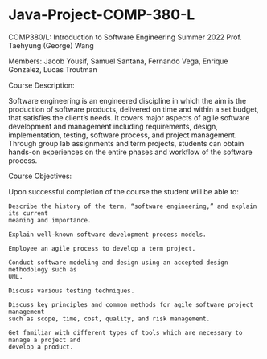 # Java-Project-COMP-380-L

COMP380/L: Introduction to Software Engineering 
Summer 2022 
Prof. Taehyung (George) Wang

Members: Jacob Yousif, Samuel Santana, Fernando Vega, Enrique Gonzalez, Lucas Troutman

Course Description:

  Software engineering is an engineered discipline in which the aim is the production of software 
  products, delivered on time and within a set budget, that satisfies the client’s needs. It covers major 
  aspects of agile software development and management including requirements, design, 
  implementation, testing, software process, and project management. Through group lab 
  assignments and term projects, students can obtain hands-on experiences on the entire phases and 
  workflow of the software process. 

Course Objectives:

  Upon successful completion of the course the student will be able to: 

    Describe the history of the term, “software engineering,” and explain its current 
    meaning and importance. 

    Explain well-known software development process models. 

    Employee an agile process to develop a term project. 

    Conduct software modeling and design using an accepted design methodology such as 
    UML. 

    Discuss various testing techniques. 

    Discuss key principles and common methods for agile software project management 
    such as scope, time, cost, quality, and risk management. 

    Get familiar with different types of tools which are necessary to manage a project and 
    develop a product. 
